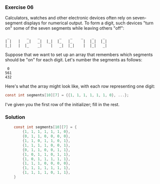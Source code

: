 ### Exercise 06

Calculators, watches and other electronic devices often rely on seven-segment
displays for numerical output. To form a digit, such devices "turn on" some of
the seven segments while leaving others "off":

```
 _        _    _         _    _    _    _    _
| |   |   _|   _|  |_|  |_   |_     |  |_|  |_|
|_|   |  |_    _|    |   _|  |_|    |  |_|   _|
```

Suppose that we want to set up an array that remembers which segments should be
"on" for each digit. Let's number the segments as follows:

```
 0
561
432
```

Here's what the array might look like, with each row representing one digit:

```c
const int segments[10][7] = {{1, 1, 1, 1, 1, 1, 0}, ...};
```

I've given you the first row of the initializer; fill in the rest.

### Solution

```c
    const int segments[10][7] = {
        {1, 1, 1, 1, 1, 1, 0},
        {0, 1, 1, 0, 0, 0, 0},
        {1, 1, 0, 1, 1, 0, 1},
        {1, 1, 1, 1, 0, 0, 1},
        {0, 1, 1, 0, 0, 1, 1},
        {1, 0, 1, 1, 0, 1, 1},
        {1, 0, 1, 1, 1, 1, 1},
        {1, 1, 1, 0, 0, 0, 0},
        {1, 1, 1, 1, 1, 1, 1},
        {1, 1, 1, 1, 0, 1, 1},
    }
```
